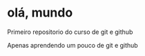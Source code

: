 # olá, mundo
 Primeiro repositorio do curso de git e github

Apenas aprendendo um pouco de git e github